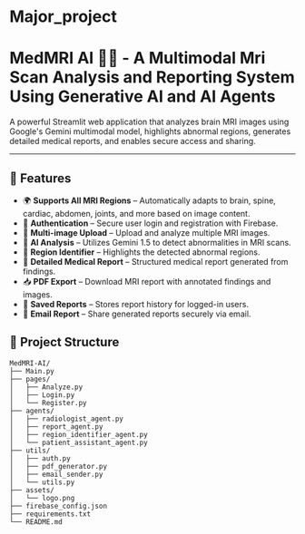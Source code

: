 # Major_project

# MedMRI AI 🧠💡 - A Multimodal Mri Scan Analysis and Reporting System Using Generative AI and AI Agents

A powerful Streamlit web application that analyzes brain MRI images using Google's Gemini multimodal model, highlights abnormal regions, generates detailed medical reports, and enables secure access and sharing.

---


## 🚀 Features

- 🌍 **Supports All MRI Regions** – Automatically adapts to brain, spine, cardiac, abdomen, joints, and more based on image content.
- 🔐 **Authentication** – Secure user login and registration with Firebase.
- 📁 **Multi-image Upload** – Upload and analyze multiple MRI images.
- 🧠 **AI Analysis** – Utilizes Gemini 1.5 to detect abnormalities in MRI scans.
- 🎯 **Region Identifier** – Highlights the detected abnormal regions.
- 📝 **Detailed Medical Report** – Structured medical report generated from findings.
- 📥 **PDF Export** – Download MRI report with annotated findings and images.
- 💾 **Saved Reports** – Stores report history for logged-in users.
- 📧 **Email Report** – Share generated reports securely via email.


## 📂 Project Structure

```
MedMRI-AI/
├── Main.py
├── pages/
│   ├── Analyze.py
│   ├── Login.py
│   └── Register.py
├── agents/
│   ├── radiologist_agent.py
│   ├── report_agent.py
│   ├── region_identifier_agent.py
│   └── patient_assistant_agent.py
├── utils/
│   ├── auth.py
│   ├── pdf_generator.py
│   ├── email_sender.py
│   └── utils.py
├── assets/
│   └── logo.png
├── firebase_config.json
├── requirements.txt
└── README.md
```
